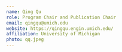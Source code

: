 ```yaml
---
name: Qing Qu
role: Program Chair and Publication Chair
email: qingqu@umich.edu
website: https://qingqu.engin.umich.edu/
affiliation: University of Michigan
photo: qq.jpeg
---
```

